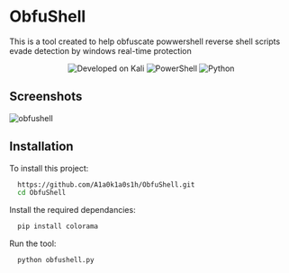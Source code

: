 
# ObfuShell

This is a tool created to help obfuscate powwershell reverse shell scripts evade detection by windows real-time protection 

<p align="center">
  <img src="https://img.shields.io/badge/Developed%20on-Kali%20Linux-blueviolet" alt="Developed on Kali">
  <img src="https://img.shields.io/badge/PowerShell-v3.0+-blue" alt="PowerShell">
  <img src="https://img.shields.io/badge/Python-v3.8+-blue" alt="Python">
</p>


## Screenshots

![obfushell](https://github.com/user-attachments/assets/68614949-940d-4b92-8a4f-66ee8cfb8ae9)

## Installation

To install this project:

```bash
  https://github.com/A1a0k1a0s1h/ObfuShell.git
  cd ObfuShell
```
Install the required dependancies:

```bash
  pip install colorama
```
Run the tool:

```bash
  python obfushell.py
```

